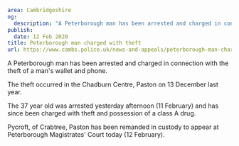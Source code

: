```yaml
area: Cambridgeshire
og:
  description: "A Peterborough man has been arrested and charged in connection with the theft of a man\u2019s wallet and phone."
publish:
  date: 12 Feb 2020
title: Peterborough man charged with theft
url: https://www.cambs.police.uk/news-and-appeals/peterborough-man-charged-with-theft
```

A Peterborough man has been arrested and charged in connection with the theft of a man's wallet and phone.

The theft occurred in the Chadburn Centre, Paston on 13 December last year.

The 37 year old was arrested yesterday afternoon (11 February) and has since been charged with theft and possession of a class A drug.

Pycroft, of Crabtree, Paston has been remanded in custody to appear at Peterborough Magistrates' Court today (12 February).
